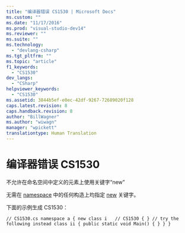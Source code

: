 ```yaml
---
title: "编译器错误 CS1530 | Microsoft Docs"
ms.custom: ""
ms.date: "11/17/2016"
ms.prod: "visual-studio-dev14"
ms.reviewer: ""
ms.suite: ""
ms.technology: 
  - "devlang-csharp"
ms.tgt_pltfrm: ""
ms.topic: "article"
f1_keywords: 
  - "CS1530"
dev_langs: 
  - "CSharp"
helpviewer_keywords: 
  - "CS1530"
ms.assetid: 3844b5ef-e0ec-42df-9267-72689020f128
caps.latest.revision: 8
caps.handback.revision: 8
author: "BillWagner"
ms.author: "wiwagn"
manager: "wpickett"
translationtype: Human Translation
---
```

# 编译器错误 CS1530
不允许在命名空间中定义的元素上使用关键字“new”  
  
 无需在 [namespace](../../csharp/language-reference/keywords/namespace.md) 中的任何构造上均指定 [new](../../csharp/language-reference/keywords/new.md) 关键字。  
  
 下面的示例生成 CS1530：  
  
```  
// CS1530.cs namespace a { new class i   // CS1530 { } // try the following instead class ii { public static void Main() { } } }  
```